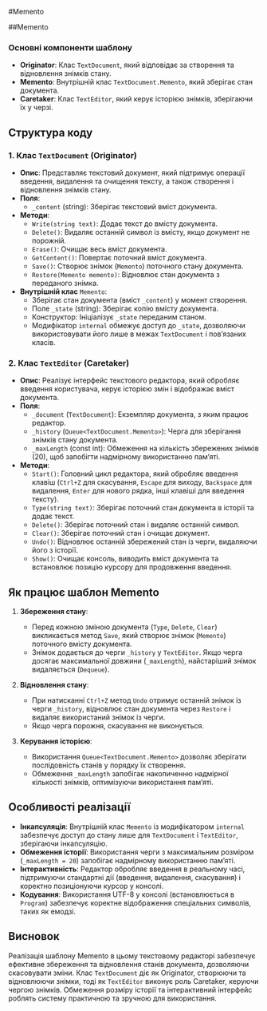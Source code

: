 #Memento

##Memento

### Основні компоненти шаблону

- **Originator**: Клас `TextDocument`, який відповідає за створення та відновлення знімків стану.
- **Memento**: Внутрішній клас `TextDocument.Memento`, який зберігає стан документа.
- **Caretaker**: Клас `TextEditor`, який керує історією знімків, зберігаючи їх у черзі.

## Структура коду

### 1. Клас `TextDocument` (Originator)

- **Опис**: Представляє текстовий документ, який підтримує операції введення, видалення та очищення тексту, а також створення і відновлення знімків стану.
- **Поля**:
  - `_content` (string): Зберігає текстовий вміст документа.
- **Методи**:
  - `Write(string text)`: Додає текст до вмісту документа.
  - `Delete()`: Видаляє останній символ із вмісту, якщо документ не порожній.
  - `Erase()`: Очищає весь вміст документа.
  - `GetContent()`: Повертає поточний вміст документа.
  - `Save()`: Створює знімок (`Memento`) поточного стану документа.
  - `Restore(Memento memento)`: Відновлює стан документа з переданого знімка.
- **Внутрішній клас** `Memento`:
  - Зберігає стан документа (вміст `_content`) у момент створення.
  - Поле `_state` (string): Зберігає копію вмісту документа.
  - Конструктор: Ініціалізує `_state` переданим станом.
  - Модифікатор `internal` обмежує доступ до `_state`, дозволяючи використовувати його лише в межах `TextDocument` і пов’язаних класів.

### 2. Клас `TextEditor` (Caretaker)

- **Опис**: Реалізує інтерфейс текстового редактора, який обробляє введення користувача, керує історією змін і відображає вміст документа.
- **Поля**:
  - `_document` (`TextDocument`): Екземпляр документа, з яким працює редактор.
  - `_history` (`Queue<TextDocument.Memento>`): Черга для зберігання знімків стану документа.
  - `_maxLength` (const int): Обмеження на кількість збережених знімків (20), щоб запобігти надмірному використанню пам’яті.
- **Методи**:
  - `Start()`: Головний цикл редактора, який обробляє введення клавіш (`Ctrl+Z` для скасування, `Escape` для виходу, `Backspace` для видалення, `Enter` для нового рядка, інші клавіші для введення тексту).
  - `Type(string text)`: Зберігає поточний стан документа в історії та додає текст.
  - `Delete()`: Зберігає поточний стан і видаляє останній символ.
  - `Clear()`: Зберігає поточний стан і очищає документ.
  - `Undo()`: Відновлює останній збережений стан із черги, видаляючи його з історії.
  - `Show()`: Очищає консоль, виводить вміст документа та встановлює позицію курсору для продовження введення.

## Як працює шаблон Memento

1. **Збереження стану**:

   - Перед кожною зміною документа (`Type`, `Delete`, `Clear`) викликається метод `Save`, який створює знімок (`Memento`) поточного вмісту документа.
   - Знімок додається до черги `_history` у `TextEditor`. Якщо черга досягає максимальної довжини (`_maxLength`), найстаріший знімок видаляється (`Dequeue`).

2. **Відновлення стану**:

   - При натисканні `Ctrl+Z` метод `Undo` отримує останній знімок із черги `_history`, відновлює стан документа через `Restore` і видаляє використаний знімок із черги.
   - Якщо черга порожня, скасування не виконується.

3. **Керування історією**:

   - Використання `Queue<TextDocument.Memento>` дозволяє зберігати послідовність станів у порядку їх створення.
   - Обмеження `_maxLength` запобігає накопиченню надмірної кількості знімків, оптимізуючи використання пам’яті.

## Особливості реалізації

- **Інкапсуляція**: Внутрішній клас `Memento` із модифікатором `internal` забезпечує доступ до стану лише для `TextDocument` і `TextEditor`, зберігаючи інкапсуляцію.
- **Обмеження історії**: Використання черги з максимальним розміром (`_maxLength = 20`) запобігає надмірному використанню пам’яті.
- **Інтерактивність**: Редактор обробляє введення в реальному часі, підтримуючи стандартні дії (введення, видалення, скасування) і коректно позиціонуючи курсор у консолі.
- **Кодування**: Використання UTF-8 у консолі (встановлюється в `Program`) забезпечує коректне відображення спеціальних символів, таких як емодзі.

## Висновок

Реалізація шаблону Memento в цьому текстовому редакторі забезпечує ефективне збереження та відновлення станів документа, дозволяючи скасовувати зміни. Клас `TextDocument` діє як Originator, створюючи та відновлюючи знімки, тоді як `TextEditor` виконує роль Caretaker, керуючи чергою знімків. Обмеження розміру історії та інтерактивний інтерфейс роблять систему практичною та зручною для використання.
